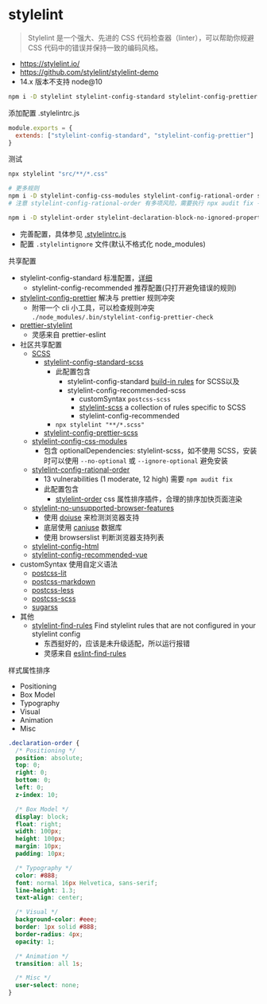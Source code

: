 # stylelint

> Stylelint 是一个强大、先进的 CSS 代码检查器（linter），可以帮助你规避 CSS 代码中的错误并保持一致的编码风格。

  - <https://stylelint.io/>
  - https://github.com/stylelint/stylelint-demo
  - 14.x 版本不支持 node@10

```bash
npm i -D stylelint stylelint-config-standard stylelint-config-prettier
```

添加配置 .stylelintrc.js

```js
module.exports = {
  extends: ["stylelint-config-standard", "stylelint-config-prettier"]
}
```

测试

```bash
npx stylelint "src/**/*.css"

# 更多规则
npm i -D stylelint-config-css-modules stylelint-config-rational-order stylelint-no-unsupported-browser-features
# 注意 stylelint-config-rational-order 有多项风险，需要执行 npx audit fix --force

npm i -D stylelint-order stylelint-declaration-block-no-ignored-properties
```

  - 完善配置，具体参见 [.stylelintrc.js](./../.stylelintrc.js)
  - 配置 `.stylelintignore` 文件(默认不格式化 node_modules)

共享配置

  - stylelint-config-standard 标准配置，[详细](https://stylelint.io/user-guide/configure#extends)
    - stylelint-config-recommended 推荐配置(只打开避免错误的规则)
  - [stylelint-config-prettier](https://www.npmjs.com/package/stylelint-config-prettier) 解决与 prettier 规则冲突
    - 附带一个 cli 小工具，可以检查规则冲突 `./node_modules/.bin/stylelint-config-prettier-check`
  - [prettier-stylelint](https://github.com/hugomrdias/prettier-stylelint)
    - 灵感来自 prettier-eslint
  - 社区共享配置
    - [SCSS](https://sass-lang.com/)
      - [stylelint-config-standard-scss](https://www.npmjs.com/package/stylelint-config-standard-scss)
        - 此配置包含
          - stylelint-config-standard [build-in rules](https://stylelint.io/user-guide/rules/list) for SCSS以及
          - stylelint-config-recommended-scss
            - customSyntax `postcss-scss`
            - [stylelint-scss](https://www.npmjs.com/package/stylelint-scss) a collection of rules specific to SCSS
            - stylelint-config-recommended
        - `npx stylelint "**/*.scss"`
      - [stylelint-config-prettier-scss](https://www.npmjs.com/package/stylelint-config-prettier-scss)
    - [stylelint-config-css-modules](https://www.npmjs.com/package/stylelint-config-css-modules)
      - 包含 optionalDependencies: stylelint-scss，如不使用 SCSS，安装时可以使用 `--no-optional` 或 `--ignore-optional` 避免安装
    - [stylelint-config-rational-order](https://www.npmjs.com/package/stylelint-config-rational-order)
      - 13 vulnerabilities (1 moderate, 12 high) 需要 `npm audit fix`
      - 此配置包含
        - [stylelint-order](https://www.npmjs.com/package/stylelint-order) css 属性排序插件，合理的排序加快页面渲染
    - [stylelint-no-unsupported-browser-features](https://www.npmjs.com/package/stylelint-no-unsupported-browser-features)
      - 使用 [doiuse](https://github.com/anandthakker/doiuse) 来检测浏览器支持
      - 底层使用 [caniuse](http://caniuse.com/) 数据库
      - 使用 browserslist 判断浏览器支持列表
    - [stylelint-config-html](https://www.npmjs.com/package/stylelint-config-html)
    - [stylelint-config-recommended-vue](https://www.npmjs.com/package/stylelint-config-recommended-vue)
  - customSyntax 使用自定义语法
    - [postcss-lit](https://www.npmjs.com/package/postcss-lit)
    - [postcss-markdown](https://www.npmjs.com/package/postcss-markdown)
    - [postcss-less](https://www.npmjs.com/package/postcss-less)
    - [postcss-scss](https://www.npmjs.com/package/postcss-sass)
    - [sugarss](https://www.npmjs.com/package/sugarss)
  - 其他
    - [stylelint-find-rules](https://github.com/alexilyaev/stylelint-find-rules) Find stylelint rules that are not configured in your stylelint config
      - 东西挺好的，应该是未升级适配，所以运行报错
      - 灵感来自 [eslint-find-rules](https://github.com/sarbbottam/eslint-find-rules)

样式属性排序

  - Positioning
  - Box Model
  - Typography
  - Visual
  - Animation
  - Misc

```css
.declaration-order {
  /* Positioning */
  position: absolute;
  top: 0;
  right: 0;
  bottom: 0;
  left: 0;
  z-index: 10;

  /* Box Model */
  display: block;
  float: right;
  width: 100px;
  height: 100px;
  margin: 10px;
  padding: 10px;

  /* Typography */
  color: #888;
  font: normal 16px Helvetica, sans-serif;
  line-height: 1.3;
  text-align: center;

  /* Visual */
  background-color: #eee;
  border: 1px solid #888;
  border-radius: 4px;
  opacity: 1;

  /* Animation */
  transition: all 1s;

  /* Misc */
  user-select: none;
}
```
